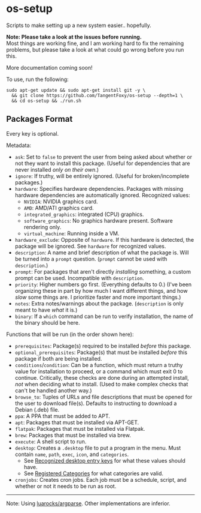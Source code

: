 # os-setup
Scripts to make setting up a new system easier.. hopefully.

**Note: Please take a look at the issues before running.**  
Most things are working fine, and I am working hard to fix the remaining
problems, but please take a look at what could go wrong before you run this.

More documentation coming soon!

To use, run the following:

```
sudo apt-get update && sudo apt-get install git -y \
  && git clone https://github.com/TangentFoxy/os-setup --depth=1 \
  && cd os-setup && ./run.sh
```

## Packages Format
Every key is optional.

Metadata:
- `ask`: Set to `false` to prevent the user from being asked about whether or not they want to install this package. (Useful for dependencies that are never installed *only on their own*.)
- `ignore`: If truthy, will be entirely ignored. (Useful for broken/incomplete packages.)
- `hardware`: Specifies hardware dependencies. Packages with missing hardware dependencies are automatically ignored. Recognized values:
  - `NVIDIA`: NVIDIA graphics card.
  - `AMD`: AMD/ATI graphics card.
  - `integrated_graphics`: integrated (CPU) graphics.
  - `software_graphics`: No graphics hardware present. Software rendering only.
  - `virtual_machine`: Running inside a VM.
- `hardware_exclude`: Opposite of `hardware`. If this hardware is detected, the package will be ignored. See `hardware` for recognized values.
- `description`: A name and brief description of what the package is. Will be turned into a `prompt` question. (`prompt` cannot be used with `description`.)
- `prompt`: For packages that aren't directly *installing* something, a custom prompt can be used. Incompatible with `description`.
- `priority`: Higher numbers go first. (Everything defaults to 0.) (I've been organizing these in part by how much I want different things, and how *slow* some things are. I prioritize faster and more important things.)
- `notes`: Extra notes/warnings about the package. (`description` is only meant to have *what* it is.)
- `binary`: If a `which` command can be run to verify installation, the name of the binary should be here.

Functions that will be run (in the order shown here):
- `prerequisites`: Package(s) required to be installed *before* this package.
- `optional_prerequisites`: Package(s) that must be installed *before* this package if both are being installed.
- `conditions`/`condition`: Can be a function, which must return a truthy value for installation to proceed, or a command which must exit 0 to continue. Critically, these checks are done during an attempted install, *not* when deciding what to install. (Used to make complex checks that can't be handled another way.)
- `browse_to`: Tuples of URLs and file descriptions that must be opened for the user to download file(s). Defaults to instructing to download a Debian (.deb) file.
- `ppa`: A PPA that must be added to APT.
- `apt`: Packages that must be installed via APT-GET.
- `flatpak`: Packages that must be installed via Flatpak.
- `brew`: Packages that must be installed via brew.
- `execute`: A shell script to run.
- `desktop`: Creates a `.desktop` file to put a program in the menu. Must contain `name`, `path`, `exec`, `icon`, and `categories`.
  - See [Recognized desktop entry keys](https://specifications.freedesktop.org/desktop-entry-spec/latest/recognized-keys.html) for what these values should have.
  - See [Registered Categories](https://specifications.freedesktop.org/menu-spec/latest/category-registry.html) for what categories are valid.
- `cronjobs`: Creates cron jobs. Each job must be a schedule, script, and whether or not it needs to be run as root.

---

Note: Using [luarocks/argparse](https://github.com/luarocks/argparse). Other implementations are inferior.
